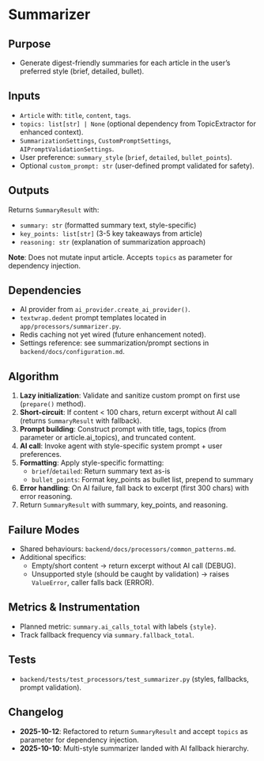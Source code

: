 # Summarizer

## Purpose

- Generate digest-friendly summaries for each article in the user’s preferred style (brief, detailed, bullet).

## Inputs

- `Article` with: `title`, `content`, `tags`.
- `topics: list[str] | None` (optional dependency from TopicExtractor for enhanced context).
- `SummarizationSettings`, `CustomPromptSettings`, `AIPromptValidationSettings`.
- User preference: `summary_style` (`brief`, `detailed`, `bullet_points`).
- Optional `custom_prompt: str` (user-defined prompt validated for safety).

## Outputs

Returns `SummaryResult` with:

- `summary: str` (formatted summary text, style-specific)
- `key_points: list[str]` (3-5 key takeaways from article)
- `reasoning: str` (explanation of summarization approach)

**Note**: Does not mutate input article. Accepts `topics` as parameter for dependency injection.

## Dependencies

- AI provider from `ai_provider.create_ai_provider()`.
- `textwrap.dedent` prompt templates located in `app/processors/summarizer.py`.
- Redis caching not yet wired (future enhancement noted).
- Settings reference: see summarization/prompt sections in `backend/docs/configuration.md`.

## Algorithm

1. **Lazy initialization**: Validate and sanitize custom prompt on first use (`prepare()` method).
2. **Short-circuit**: If content < 100 chars, return excerpt without AI call (returns `SummaryResult` with fallback).
3. **Prompt building**: Construct prompt with title, tags, topics (from parameter or article.ai_topics), and truncated content.
4. **AI call**: Invoke agent with style-specific system prompt + user preferences.
5. **Formatting**: Apply style-specific formatting:
   - `brief`/`detailed`: Return summary text as-is
   - `bullet_points`: Format key_points as bullet list, prepend to summary
6. **Error handling**: On AI failure, fall back to excerpt (first 300 chars) with error reasoning.
7. Return `SummaryResult` with summary, key_points, and reasoning.

## Failure Modes

- Shared behaviours: `backend/docs/processors/common_patterns.md`.
- Additional specifics:
  - Empty/short content → return excerpt without AI call (DEBUG).
  - Unsupported style (should be caught by validation) → raises `ValueError`, caller falls back (ERROR).

## Metrics & Instrumentation

- Planned metric: `summary.ai_calls_total` with labels `{style}`.
- Track fallback frequency via `summary.fallback_total`.

## Tests

- `backend/tests/test_processors/test_summarizer.py` (styles, fallbacks, prompt validation).

## Changelog

- **2025-10-12**: Refactored to return `SummaryResult` and accept `topics` as parameter for dependency injection.
- **2025-10-10**: Multi-style summarizer landed with AI fallback hierarchy.
